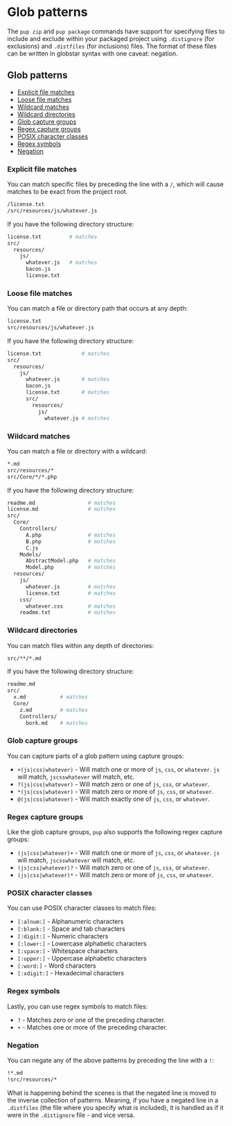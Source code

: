 # Glob patterns

The `pup zip` and `pup package` commands have support for specifying files to include and exclude within your packaged
project using `.distignore` (for exclusions) and `.distfiles` (for inclusions) files. The format of these files can be
written in globstar syntax with one caveat: negation.

## Glob patterns

* [Explicit file matches](#explicit-file-matches)
* [Loose file matches](#loose-file-matches)
* [Wildcard matches](#wildcard-matches)
* [Wildcard directories](#wildcard-directories)
* [Glob capture groups](#glob-capture-groups)
* [Regex capture groups](#regex-capture-groups)
* [POSIX character classes](#posix-character-classes)
* [Regex symbols](#regex-symbols)
* [Negation](#negation)

### Explicit file matches

You can match specific files by preceding the line with a `/`, which will cause matches to be exact from the project
root.

```bash
/license.txt
/src/resources/js/whatever.js
```

If you have the following directory structure:

```bash
license.txt         # matches
src/
  resources/
    js/
      whatever.js   # matches
      bacon.js
      license.txt
```

### Loose file matches

You can match a file or directory path that occurs at any depth:

```bash
license.txt
src/resources/js/whatever.js
```

If you have the following directory structure:

```bash
license.txt             # matches
src/
  resources/
    js/
      whatever.js       # matches
      bacon.js
      license.txt       # matches
      src/
        resources/
          js/
            whatever.js # matches
```

### Wildcard matches

You can match a file or directory with a wildcard:

```bash
*.md
src/resources/*
src/Core/*/*.php
```

If you have the following directory structure:

```bash
readme.md                 # matches
license.md                # matches
src/
  Core/
    Controllers/
      A.php               # matches
      B.php               # matches
      C.js
    Models/
      AbstractModel.php   # matches
      Model.php           # matches
  resources/
    js/
      whatever.js         # matches
      license.txt         # matches
    css/
      whatever.css        # matches
    readme.txt            # matches
```

### Wildcard directories

You can match files within any depth of directories:

```bash
src/**/*.md
```

If you have the following directory structure:

```bash
readme.md
src/
  x.md           # matches
  Core/
    z.md         # matches
    Controllers/
      bork.md    # matches
```

### Glob capture groups

You can capture parts of a glob pattern using capture groups:

* `+(js|css|whatever)` - Will match one or more of `js`, `css`, or `whatever`. `js` will match, `jscsswhatever` will match, etc.
* `?(js|css|whatever)` - Will match zero or one of `js`, `css`, or `whatever`.
* `*(js|css|whatever)` - Will match zero or more of `js`, `css`, or `whatever`.
* `@(js|css|whatever)` - Will match exactly one of `js`, `css`, or `whatever`.

### Regex capture groups

Like the glob capture groups, `pup` also supports the following regex capture groups:

* `(js|css|whatever)+` - Will match one or more of `js`, `css`, or `whatever`. `js` will match, `jscsswhatever` will match, etc.
* `(js|css|whatever)?` - Will match zero or one of `js`, `css`, or `whatever`.
* `(js|css|whatever)*` - Will match zero or more of `js`, `css`, or `whatever`.

### POSIX character classes

You can use POSIX character classes to match files:

* `[:alnum:]` - Alphanumeric characters
* `[:blank:]` - Space and tab characters
* `[:digit:]` - Numeric characters
* `[:lower:]` - Lowercase alphabetic characters
* `[:space:]` - Whitespace characters
* `[:upper:]` - Uppercase alphabetic characters
* `[:word:]` - Word characters
* `[:xdigit:]` - Hexadecimal characters

### Regex symbols

Lastly, you can use regex symbols to match files:

* `?` - Matches zero or one of the preceding character.
* `+` - Matches one or more of the preceding character.

### Negation

You can negate any of the above patterns by preceding the line with a `!`:

```bash
!*.md
!src/resources/*
```

What is happening behind the scenes is that the negated line is moved to the inverse collection of patterns. Meaning,
if you have a negated line in a `.distfiles` (the file where you specify what is included), it is handled as if it were
in the `.distignore` file - and vice versa.